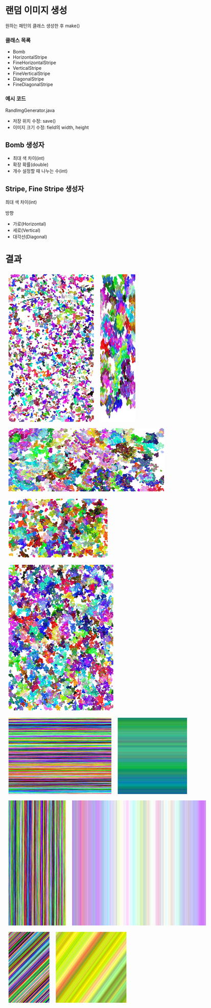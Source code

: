 # 랜덤 이미지 생성
원하는 패턴의 클래스 생성한 후 make()
### 클래스 목록
- Bomb
- HorizontalStripe
- FineHorizontalStripe
- VerticalStripe
- FineVerticalStripe
- DiagonalStripe
- FineDiagonalStripe
### 예시 코드
RandImgGenerator.java
- 저장 위치 수정: save()
- 이미지 크기 수정: field의 width, height
## Bomb 생성자
- 최대 색 차이(int)
- 확장 확률(double)
- 개수 설정할 때 나누는 수(int)
## Stripe, Fine Stripe 생성자
최대 색 차이(int)

방향
- 가로(Horizontal)
- 세로(Vertical)
- 대각선(Diagonal)
# 결과
<div style='display: flex;'>
    <img src='img/bomb10_48_64.png' style='margin: 10px'>
    <img src='img/bomb14_60_500.png' style='margin: 10px'>
</div>
<img src='img/bomb2_10_[0.7, 0.5, 0.55, 0.6]_400.png' style='margin: 10px'>
<img src='img/bomb3_10_[0.4, 0.1]_100.png' style='margin: 10px'>
<img src='img/bomb4_10_[0.57, 0.64, 0.54, 0.48, 0.51, 0.6, 0.52, 0.56]_100.png' style='margin: 10px'>
<div style='display: flex;'>
    <img src='img/finehorizontalstripe10.png' style='margin: 10px'>
    <img src='img/horizontalstripe10.png' style='margin: 10px'>
</div>
<div style='display: flex;'>
    <img src='img/fineverticalstripe10.png' style='margin: 10px'>
    <img src='img/verticalstripe10.png' style='margin: 10px'>
</div>
<div style='display: flex;'>
    <img src='img/finediagonalstripe10.png' style='margin: 10px'>
    <img src='img/diagonalstripe20.png' style='margin: 10px'>
</div>
